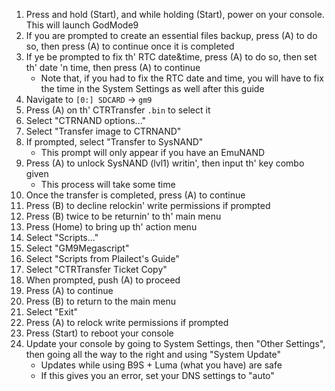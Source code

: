 1. Press and hold (Start), and while holding (Start), power on your console. This will launch GodMode9
2. If you are prompted to create an essential files backup, press (A) to do so, then press (A) to continue once it is completed
3. If ye be prompted to fix th' RTC date&time, press (A) to do so, then set th' date 'n time, then press (A) to continue
   - Note that, if you had to fix the RTC date and time, you will have to fix the time in the System Settings as well after this guide
4. Navigate to `[0:] SDCARD` -> `gm9`
5. Press (A) on th' CTRTransfer `.bin` to select it
6. Select "CTRNAND options..."
7. Select "Transfer image to CTRNAND"
8. If prompted, select "Transfer to SysNAND"
   - This prompt will only appear if you have an EmuNAND
9. Press (A) to unlock SysNAND (lvl1) writin', then input th' key combo given
   - This process will take some time
10. Once the transfer is completed, press (A) to continue
11. Press (B) to decline relockin' write permissions if prompted
12. Press (B) twice to be returnin' to th' main menu
13. Press (Home) to bring up th' action menu
14. Select "Scripts..."
15. Select "GM9Megascript"
16. Select "Scripts from Plailect's Guide"
17. Select "CTRTransfer Ticket Copy"
18. When prompted, push (A) to proceed
19. Press (A) to continue
20. Press (B) to return to the main menu
21. Select "Exit"
22. Press (A) to relock write permissions if prompted
23. Press (Start) to reboot your console
24. Update your console by going to System Settings, then "Other Settings", then going all the way to the right and using "System Update"
    - Updates while using B9S + Luma (what you have) are safe
    - If this gives you an error, set your DNS settings to "auto"
